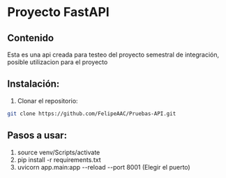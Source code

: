 # Proyecto FastAPI

## Contenido

Esta es una api creada para testeo del proyecto semestral de integración, posible utilizacion para el proyecto

## Instalación:

1. Clonar el repositorio:
```bash
git clone https://github.com/FelipeAAC/Pruebas-API.git
```
## Pasos a usar:

1. source venv/Scripts/activate
2. pip install -r requirements.txt
3. uvicorn app.main:app --reload --port 8001 (Elegir el puerto)